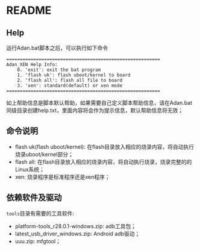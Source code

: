 # README

## Help

运行Adan.bat脚本之后，可以执行如下命令

```
=========================================================
Adan_XEN Help Info:
    0. 'exit': exit the bat program
    1. 'flash uk': flash uboot/kernel to board
    2. 'flash all': flash all file to board
    3. 'xen': standard(default) or xen mode
=========================================================
```

如上帮助信息是脚本默认帮助，如果需要自己定义脚本帮助信息，请在Adan.bat同级目录创建help.txt，里面内容将会作为提示信息，默认帮助信息将无效；

## 命令说明

* flash uk(flash uboot/kernel): 在flash目录放入相应的烧录内容，将自动执行烧录uboot/kernel部分；
* flash all: 在flash目录放入相应的烧录内容，将自动执行烧录，烧录完整的的Linux系统；
* xen: 烧录程序是标准程序还是xen程序；
 
## 依赖软件及驱动

`tools`目录有需要的工具软件:
* platform-tools_r28.0.1-windows.zip: adb工具包；
* latest_usb_driver_windows.zip: Android adb驱动；
* uuu.zip: mfgtool；

